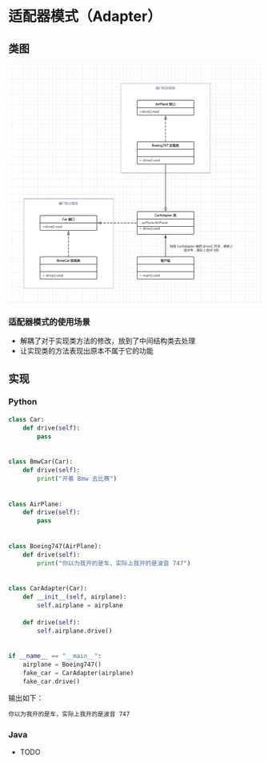 # 适配器模式（Adapter）

## 类图

![](https://raw.githubusercontent.com/hsxhr-10/Blog/master/image/%E8%AE%BE%E8%AE%A1%E6%A8%A1%E5%BC%8F-20.png)

### 适配器模式的使用场景

- 解耦了对于实现类方法的修改，放到了中间结构类去处理
- 让实现类的方法表现出原本不属于它的功能

## 实现

### Python

```python
class Car:
    def drive(self):
        pass


class BmwCar(Car):
    def drive(self):
        print("开着 Bmw 去比赛")


class AirPlane:
    def drive(self):
        pass


class Boeing747(AirPlane):
    def drive(self):
        print("你以为我开的是车，实际上我开的是波音 747")


class CarAdapter(Car):
    def __init__(self, airplane):
        self.airplane = airplane

    def drive(self):
        self.airplane.drive()


if __name__ == "__main__":
    airplane = Boeing747()
    fake_car = CarAdapter(airplane)
    fake_car.drive()
```

输出如下：

```BASH
你以为我开的是车，实际上我开的是波音 747
```

### Java

- TODO
